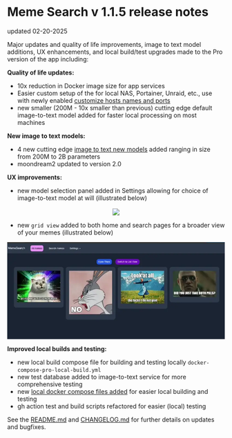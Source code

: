


# Meme Search v 1.1.5 release notes

updated 02-20-2025

Major updates and quality of life improvements, image to text model additions,  UX enhancements, and local build/test upgrades made to the Pro version of the app including:

**Quality of life updates:**
- 10x reduction in Docker image size for app services
- Easier custom setup of the for local NAS, Portainer, Unraid, etc., 
use with newly enabled [customize hosts names and ports](https://github.com/neonwatty/meme-search/tree/main?tab=readme-ov-file#custom-hosts-and-ports) 
- new smaller (200M - 10x smaller than previous) cutting edge default image-to-text model added for faster local processing on most machines


**New image to text models:**

- 4 new cutting edge [image to text new models](https://github.com/neonwatty/meme-search?tab=readme-ov-file#features---pro-version) added ranging in size from 200M to 2B parameters
- moondream2 updated to version 2.0

**UX improvements:**
- new model selection panel added in Settings allowing for choice of image-to-text model at will (illustrated below)

<p align="center">
<img align="center" src="https://github.com/jermwatt/readme_gifs/blob/main/meme-search-model-selection-screen-demo.webp" height="225">
</p>

- new `grid view` added to both home and search pages for a broader view of your memes (illustrated below)

<p align="center">
<img align="center" src="https://github.com/jermwatt/readme_gifs/blob/main/meme-search-grid-view-medium.webp" height="225">
</p>

**Improved local builds and testing:**

- new local build compose file for building and testing locally `docker-compose-pro-local-build.yml`
- new test database added to image-to-text service for more comprehensive testing
- new [local docker compose files added](https://github.com/neonwatty/meme-search/tree/main?tab=readme-ov-file#building-the-app-locally-with-docker) for easier local building and testing
- gh action test and build scripts refactored for easier (local) testing


See the [README.md](https://github.com/neonwatty/meme-search/blob/main/README.md) and [CHANGELOG.md](https://github.com/neonwatty/meme-search/blob/main/CHANGELOG.md) for further details on updates and bugfixes.
<!--stackedit_data:
eyJoaXN0b3J5IjpbNDI3NDgzNDA2LDE2MTM2MzUxMjAsMTkyNj
g5MDkxNl19
-->
